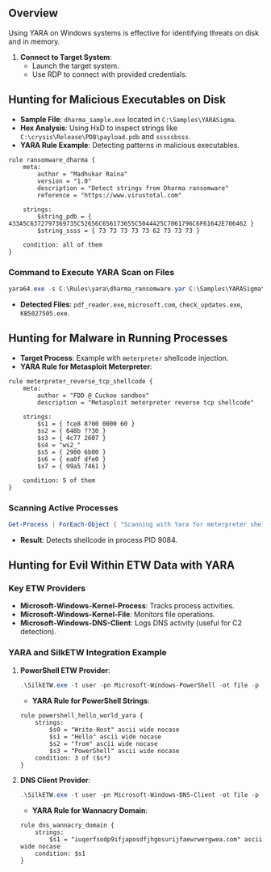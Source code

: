 ## Overview

Using YARA on Windows systems is effective for identifying threats on disk and in memory.

1. **Connect to Target System**: 
   - Launch the target system.
   - Use RDP to connect with provided credentials.

## Hunting for Malicious Executables on Disk

- **Sample File**: `dharma_sample.exe` located in `C:\Samples\YARASigma`.
- **Hex Analysis**: Using HxD to inspect strings like `C:\crysis\Release\PDB\payload.pdb` and `sssssbsss`.
- **YARA Rule Example**: Detecting patterns in malicious executables.

```yara
rule ransomware_dharma {
    meta:
        author = "Madhukar Raina"
        version = "1.0"
        description = "Detect strings from Dharma ransomware"
        reference = "https://www.virustotal.com"

    strings:
        $string_pdb = { 433A5C6372797369735C52656C656173655C5044425C7061796C6F61642E706462 }
        $string_ssss = { 73 73 73 73 73 62 73 73 73 }

    condition: all of them
}
```

### Command to Execute YARA Scan on Files

```powershell
yara64.exe -s C:\Rules\yara\dharma_ransomware.yar C:\Samples\YARASigma\ -r 2>null
```

- **Detected Files**: `pdf_reader.exe`, `microsoft.com`, `check_updates.exe`, `KB5027505.exe`.

## Hunting for Malware in Running Processes

- **Target Process**: Example with `meterpreter` shellcode injection.
- **YARA Rule for Metasploit Meterpreter**:

```yara
rule meterpreter_reverse_tcp_shellcode {
    meta:
        author = "FDD @ Cuckoo sandbox"
        description = "Metasploit meterpreter reverse tcp shellcode"

    strings:
        $s1 = { fce8 8?00 0000 60 }
        $s2 = { 648b ??30 }
        $s3 = { 4c77 2607 }
        $s4 = "ws2_"
        $s5 = { 2980 6b00 }
        $s6 = { ea0f dfe0 }
        $s7 = { 99a5 7461 }

    condition: 5 of them
}
```

### Scanning Active Processes

```powershell
Get-Process | ForEach-Object { "Scanning with Yara for meterpreter shellcode on PID "+$_.id; & "yara64.exe" "C:\Rules\yara\meterpreter_shellcode.yar" $_.id }
```

- **Result**: Detects shellcode in process PID 9084.

## Hunting for Evil Within ETW Data with YARA

### Key ETW Providers
- **Microsoft-Windows-Kernel-Process**: Tracks process activities.
- **Microsoft-Windows-Kernel-File**: Monitors file operations.
- **Microsoft-Windows-DNS-Client**: Logs DNS activity (useful for C2 detection).
  
### YARA and SilkETW Integration Example

1. **PowerShell ETW Provider**:

    ```powershell
    .\SilkETW.exe -t user -pn Microsoft-Windows-PowerShell -ot file -p ./etw_ps_logs.json -l verbose -y C:\Rules\yara -yo Matches
    ```

    - **YARA Rule for PowerShell Strings**:

    ```yara
    rule powershell_hello_world_yara {
        strings:
            $s0 = "Write-Host" ascii wide nocase
            $s1 = "Hello" ascii wide nocase
            $s2 = "from" ascii wide nocase
            $s3 = "PowerShell" ascii wide nocase
        condition: 3 of ($s*)
    }
    ```

2. **DNS Client Provider**:

    ```powershell
    .\SilkETW.exe -t user -pn Microsoft-Windows-DNS-Client -ot file -p ./etw_dns_logs.json -l verbose -y C:\Rules\yara -yo Matches
    ```

    - **YARA Rule for Wannacry Domain**:

    ```yara
    rule dns_wannacry_domain {
        strings:
            $s1 = "iuqerfsodp9ifjaposdfjhgosurijfaewrwergwea.com" ascii wide nocase
        condition: $s1
    }
    ```